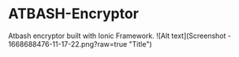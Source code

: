 # ATBASH-Encryptor
Atbash encryptor built with Ionic Framework.
![Alt text](Screenshot - 1668688476-11-17-22.png?raw=true "Title")
